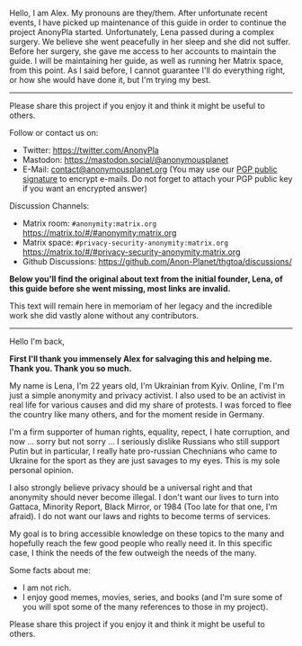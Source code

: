 Hello, I am Alex. My pronouns are they/them. After unfortunate recent events, I have picked up maintenance of this guide in order to continue the project AnonyPla started. Unfortunately, Lena passed during a complex surgery. We believe she went peacefully in her sleep and she did not suffer. Before her surgery, she gave me access to her accounts to maintain the guide. I will be maintaining her guide, as well as running her Matrix space, from this point. As I said before, I cannot guarantee I'll do everything right, or how she would have done it, but I'm trying my best.

---

Please share this project if you enjoy it and think it might be useful to others.

Follow or contact us on: 
- Twitter: <https://twitter.com/AnonyPla>
- Mastodon: <https://mastodon.social/@anonymousplanet>
- E-Mail: <contact@anonymousplanet.org> (You may use our [PGP public signature](https://anonymousplanet.org/42FF35DB9DE7C088AB0FD4A70C216A52F6DF4920.asc) to encrypt e-mails. Do not forget to attach your PGP public key if you want an encrypted answer) 

Discussion Channels:
- Matrix room: ```#anonymity:matrix.org``` <https://matrix.to/#/#anonymity:matrix.org>
- Matrix space: ```#privacy-security-anonymity:matrix.org``` <https://matrix.to/#/#privacy-security-anonymity:matrix.org>
- Github Discussions: <https://github.com/Anon-Planet/thgtoa/discussions/>

**Below you'll find the original about text from the initial founder, Lena, of this guide before she went missing, most links are invalid.**

This text will remain here in memoriam of her legacy and the incredible work she did vastly alone without any contributors. 

---
  
Hello I'm back,

**First I'll thank you immensely Alex for salvaging this and helping me. Thank you. Thank you so much.**

My name is Lena, I'm 22 years old, I'm Ukrainian from Kyiv. Online, I'm I'm just a simple anonymity and privacy activist.
I also used to be an activist in real life for various causes and did my share of protests. I was forced to flee the country like many others, and for the moment reside in Germany.

I'm a firm supporter of human rights, equality, repect, I hate corruption, and now ... sorry but not sorry ... I seriously dislike Russians who still support Putin but in particular, I really hate pro-russian Chechnians who came to Ukraine for the sport as they are just savages to my eyes. This is my sole personal opinion.

I also strongly believe privacy should be a universal right and that anonymity should never become illegal. I don't want our lives to turn into Gattaca, Minority Report, Black Mirror, or 1984 (Too late for that one, I'm afraid). I do not want our laws and rights to become terms of services.

My goal is to bring accessible knowledge on these topics to the many and hopefully reach the few good people who really need it. In this specific case, I think the needs of the few outweigh the needs of the many.

Some facts about me:
- I am not rich.
- I enjoy good memes, movies, series, and books (and I'm sure some of you will spot some of the many references to those in my project).

Please share this project if you enjoy it and think it might be useful to others.
